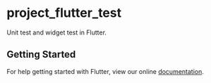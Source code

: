 # project_flutter_test

Unit test and widget test in Flutter.

## Getting Started

For help getting started with Flutter, view our online
[documentation](https://flutter.io/).

